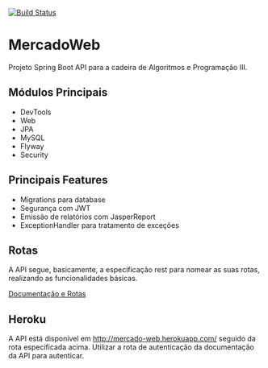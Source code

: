 [![Build Status](https://travis-ci.org/ViniciusVonAhn/MercadoWeb.svg?branch=master)](https://travis-ci.org/ViniciusVonAhn/MercadoWeb)
# MercadoWeb
Projeto Spring Boot API para a cadeira de Algoritmos e Programação III.

## Módulos Principais
* DevTools
* Web
* JPA
* MySQL
* Flyway
* Security

## Principais Features
* Migrations para database
* Segurança com JWT
* Emissão de relatórios com JasperReport
* ExceptionHandler para tratamento de exceções

## Rotas
A API segue, basicamente, a especificação rest para nomear as suas rotas, realizando as 
funcionalidades básicas.

[Documentação e Rotas](https://documenter.getpostman.com/view/3889713/mercadoweb/RW1Yr26N)

## Heroku
A API está disponível em <link> http://mercado-web.herokuapp.com/ </link> seguido da rota
especificada acima. Utilizar a rota de autenticação da documentação da API para autenticar.



